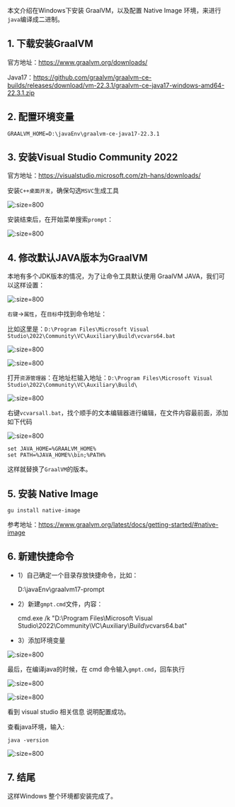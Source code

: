 
本文介绍在Windows下安装 GraalVM，以及配置 Native Image 环境，来进行`java`编译成二进制。

## 1. 下载安装GraalVM

官方地址：https://www.graalvm.org/downloads/

Java17：https://github.com/graalvm/graalvm-ce-builds/releases/download/vm-22.3.1/graalvm-ce-java17-windows-amd64-22.3.1.zip


## 2. 配置环境变量

    GRAALVM_HOME=D:\javaEnv\graalvm-ce-java17-22.3.1

## 3. 安装Visual Studio Community 2022

官方地址：https://visualstudio.microsoft.com/zh-hans/downloads/

安装`C++桌面开发`，确保勾选`MSVC`生成工具

![](./_media/01.png ':size=800')

安装结束后，在开始菜单搜索`prompt`：

![](./_media/02.png ':size=800')

## 4. 修改默认JAVA版本为GraalVM

本地有多个JDK版本的情况，为了让命令工具默认使用 GraalVM JAVA，我们可以这样设置：

![](./_media/03.png ':size=800')

`右键`->`属性`，在`目标`中找到命令地址：

比如这里是：`D:\Program Files\Microsoft Visual Studio\2022\Community\VC\Auxiliary\Build\vcvars64.bat`

![](./_media/04.png ':size=800')

![](./_media/05.png ':size=800')

打开`资源管理器`：在地址栏输入地址：`D:\Program Files\Microsoft Visual Studio\2022\Community\VC\Auxiliary\Build\`

![](./_media/06.png ':size=800')

右键`vcvarsall.bat`，找个顺手的文本编辑器进行编辑，在文件内容最前面，添加如下代码

![](./_media/07.png ':size=800')

    set JAVA_HOME=%GRAALVM_HOME%
    set PATH=%JAVA_HOME%\bin;%PATH%

这样就替换了`GraalVM`的版本。

## 5. 安装 Native Image

    gu install native-image

参考地址：https://www.graalvm.org/latest/docs/getting-started/#native-image


## 6. 新建快捷命令

- 1）自己确定一个目录存放快捷命令，比如：

    D:\javaEnv\graalvm17-prompt

- 2）新建`gmpt.cmd`文件，内容：

    cmd.exe /k "D:\Program Files\Microsoft Visual Studio\2022\Community\VC\Auxiliary\Build\vcvars64.bat"

- 3）添加环境变量

![](./_media/08.png ':size=800')


最后，在编译java的时候，在 cmd 命令输入`gmpt.cmd`，回车执行

![](./_media/09.png ':size=800')

![](./_media/10.png ':size=800')

看到 visual studio 相关信息 说明配置成功。

查看java环境，输入:

    java -version

![](./_media/11.png ':size=800')


## 7. 结尾

这样Windows 整个环境都安装完成了。